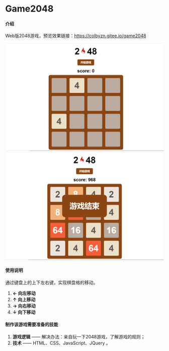 # Game2048

#### 介绍
Web版2048游戏，预览效果链接：https://colbyzn.gitee.io/game2048

![游戏开始预览图](Game2048preview_1.png)
![游戏结束预览图](Game2048preview_2.png)

#### 使用说明
通过键盘上的上下左右键，实现棋盘格的移动。

1.  **←   向左移动**
2.  **↑   向上移动**
3.  **→   向右移动**
4.  **↓   向下移动**

#### 制作该游戏需要准备的技能
1.  **游戏逻辑** —— 解决办法：亲自玩一下2048游戏，了解游戏的规则；
2.  **技术** —— HTML、CSS、JavaScript、JQuery 。

